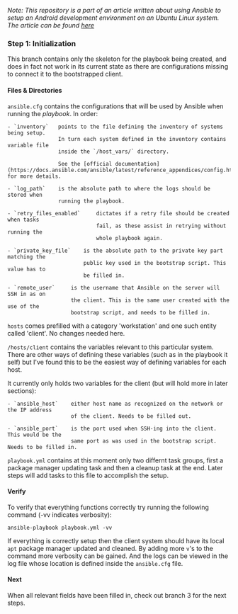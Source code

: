 _Note: This repository is a part of an article written about using Ansible to setup an Android development environment on an Ubuntu Linux system. The article can be found [here]()_

### Step 1: Initialization

This branch contains only the skeleton for the playbook being created, and does in fact not work in its current state as there are configurations missing to connect it to the bootstrapped client.

#### Files & Directories

`ansible.cfg` contains the configurations that will be used by Ansible when running the _playbook_. In order:

	- `inventory` 	points to the file defining the inventory of systems being setup. 
					In turn each system defined in the inventory contains variable file 
					inside the `/host_vars/` directory. 

					See the [official documentation](https://docs.ansible.com/ansible/latest/reference_appendices/config.html) for more details.  

	- `log_path` 	is the absolute path to where the logs should be stored when 
					running the playbook.

	- `retry_files_enabled` 	dictates if a retry file should be created when tasks
								fail, as these assist in retrying without running the
								whole playbook again.

	- `private_key_file` 	is the absolute path to the private key part matching the 
							public key used in the bootstrap script. This value has to
							be filled in.

	- `remote_user` 	is the username that Ansible on the server will SSH in as on
	 					the client. This is the same user created with the use of the
	 					bootstrap script, and needs to be filled in.


`hosts` comes prefilled with a category 'workstation' and one such entity called 'client'. No changes needed here.

`/hosts/client` contains the variables relevant to this particular system. There are other ways of defining these variables (such as in the playbook it self) but I've found this to be the easiest way of defining variables for each host. 

It currently only holds two variables for the client (but will hold more in later sections):

	- `ansible_host` 	either host name as recognized on the network or the IP address 
						of the client. Needs to be filled out.

	- `ansible_port` 	is the port used when SSH-ing into the client. This would be the 
						same port as was used in the bootstrap script. Needs to be filled in.

`playbook.yml` contains at this moment only two differnt task groups, first a package manager updating task and then a cleanup task at the end. Later steps will add tasks to this file to accomplish the setup.

#### Verify

To verify that everything functions correctly try running the following command (-vv indicates verbosity):

```shell
ansible-playbook playbook.yml -vv
```

If everything is correctly setup then the client system should have its local `apt` package manager updated and cleaned. By adding more `v`'s to the command more verbosity can be gained. And the logs can be viewed in the log file whose location is defined inside the `ansible.cfg` file.

#### Next

When all relevant fields have been filled in, check out branch 3 for the next steps.
